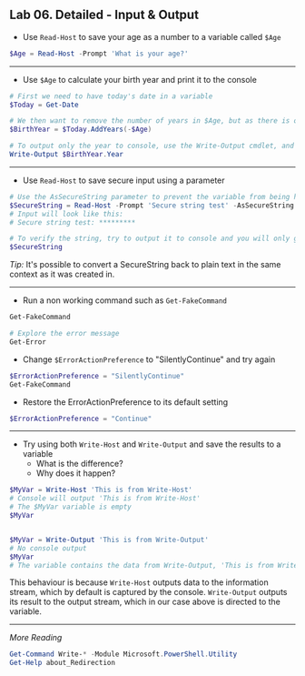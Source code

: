 ## Lab 06. Detailed - Input & Output

- Use `Read-Host` to save your age as a number to a variable called `$Age`

```Powershell
$Age = Read-Host -Prompt 'What is your age?'
```

---

- Use `$Age` to calculate your birth year and print it to the console

```Powershell
# First we need to have today's date in a variable
$Today = Get-Date

# We then want to remove the number of years in $Age, but as there is only an AddYears method we can simply combine it with a - to add "-n" years
$BirthYear = $Today.AddYears(-$Age)

# To output only the year to console, use the Write-Output cmdlet, and the Year property
Write-Output $BirthYear.Year
```

---

- Use `Read-Host` to save secure input using a parameter

```Powershell
# Use the AsSecureString parameter to prevent the variable from being human readable
$SecureString = Read-Host -Prompt 'Secure string test' -AsSecureString
# Input will look like this:
# Secure string test: *********

# To verify the string, try to output it to console and you will only get System.Security.SecureString
$SecureString
```

*Tip:* It's possible to convert a SecureString back to plain text in the same context as it was created in.

---

- Run a non working command such as `Get-FakeCommand`

```Powershell
Get-FakeCommand

# Explore the error message
Get-Error
```

- Change `$ErrorActionPreference` to "SilentlyContinue" and try again

```Powershell
$ErrorActionPreference = "SilentlyContinue"
Get-FakeCommand
```

- Restore the ErrorActionPreference to its default setting


```Powershell
$ErrorActionPreference = "Continue"
```

---

- Try using both `Write-Host` and `Write-Output` and save the results to a variable
    - What is the difference?
    - Why does it happen?

```Powershell
$MyVar = Write-Host 'This is from Write-Host'
# Console will output 'This is from Write-Host'
# The $MyVar variable is empty
$MyVar


$MyVar = Write-Output 'This is from Write-Output'
# No console output
$MyVar
# The variable contains the data from Write-Output, 'This is from Write-Output'
```

This behaviour is because `Write-Host` outputs data to the information stream, which by default is captured by the console.
`Write-Output` outputs its result to the output stream, which in our case above is directed to the variable.

---

*More Reading*

```Powershell
Get-Command Write-* -Module Microsoft.PowerShell.Utility
Get-Help about_Redirection
```
